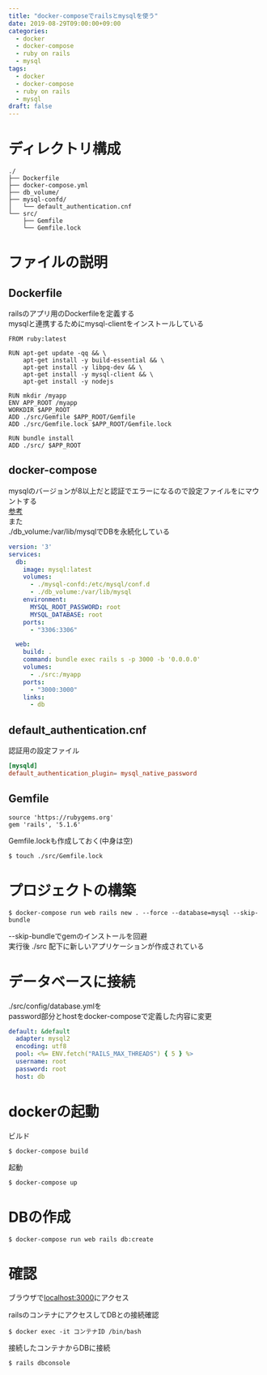 ```yaml
---
title: "docker-composeでrailsとmysqlを使う"
date: 2019-08-29T09:00:00+09:00
categories:
  - docker
  - docker-compose
  - ruby on rails
  - mysql
tags:
  - docker
  - docker-compose
  - ruby on rails
  - mysql
draft: false
---
```

# ディレクトリ構成
```
./
├── Dockerfile
├── docker-compose.yml
├── db_volume/
├── mysql-confd/
│   └── default_authentication.cnf
└── src/
    ├── Gemfile
    └── Gemfile.lock
```

# ファイルの説明
## Dockerfile
railsのアプリ用のDockerfileを定義する  
mysqlと連携するためにmysql-clientをインストールしている
```
FROM ruby:latest

RUN apt-get update -qq && \
    apt-get install -y build-essential && \
    apt-get install -y libpq-dev && \
    apt-get install -y mysql-client && \
    apt-get install -y nodejs

RUN mkdir /myapp
ENV APP_ROOT /myapp
WORKDIR $APP_ROOT
ADD ./src/Gemfile $APP_ROOT/Gemfile
ADD ./src/Gemfile.lock $APP_ROOT/Gemfile.lock

RUN bundle install
ADD ./src/ $APP_ROOT
```

## docker-compose
mysqlのバージョンが8以上だと認証でエラーになるので設定ファイルをにマウントする  
[参考](https://qiita.com/yensaki/items/9e453b7320ca2d0461c7)  
また  
./db_volume:/var/lib/mysqlでDBを永続化している
```yaml
version: '3'
services:
  db:
    image: mysql:latest
    volumes:
      - ./mysql-confd:/etc/mysql/conf.d
      - ./db_volume:/var/lib/mysql
    environment:
      MYSQL_ROOT_PASSWORD: root
      MYSQL_DATABASE: root
    ports:
      - "3306:3306"

  web:
    build: .
    command: bundle exec rails s -p 3000 -b '0.0.0.0'
    volumes:
      - ./src:/myapp
    ports:
      - "3000:3000"
    links:
      - db
```

## default_authentication.cnf
認証用の設定ファイル
```default_authentication.cnf
[mysqld]
default_authentication_plugin= mysql_native_password
```

## Gemfile
```Gemfile
source 'https://rubygems.org'
gem 'rails', '5.1.6'
```

Gemfile.lockも作成しておく(中身は空)
```
$ touch ./src/Gemfile.lock
```

# プロジェクトの構築
```
$ docker-compose run web rails new . --force --database=mysql --skip-bundle
```
--skip-bundleでgemのインストールを回避  
実行後 ./src 配下に新しいアプリケーションが作成されている

# データベースに接続
./src/config/database.ymlを  
password部分とhostをdocker-composeで定義した内容に変更
```yaml
default: &default
  adapter: mysql2
  encoding: utf8
  pool: <%= ENV.fetch("RAILS_MAX_THREADS") { 5 } %>
  username: root
  password: root
  host: db
```

# dockerの起動
ビルド
```
$ docker-compose build
```

起動
```
$ docker-compose up
```

# DBの作成
```
$ docker-compose run web rails db:create
```

# 確認
ブラウザで[localhost:3000](localhost:3000)にアクセス  

railsのコンテナにアクセスしてDBとの接続確認
```
$ docker exec -it コンテナID /bin/bash
```

接続したコンテナからDBに接続
```
$ rails dbconsole
```

